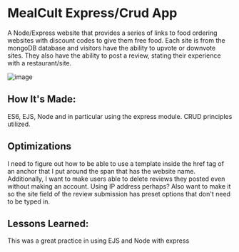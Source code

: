 # MealCult Express/Crud App
A Node/Express website that provides a series of links to food ordering websites with discount codes to give them free food. Each site is from the mongoDB database and visitors have the ability to upvote or downvote sites. They also have the ability to post a review, stating their experience with a restaurant/site.

![image](screenshot.png)

## How It's Made:

ES6, EJS, Node and in particular using the express module. CRUD principles utilized.

## Optimizations
I need to figure out how to be able to use a template inside the href tag of an anchor that I put around the span that has the website name. Additionally, I want to make users able to delete reviews they posted even without making an account. Using IP address perhaps? Also want to make it so the site field of the review submission has preset options that don't need to be typed in.

## Lessons Learned:

This was a great practice in using EJS and Node with express
